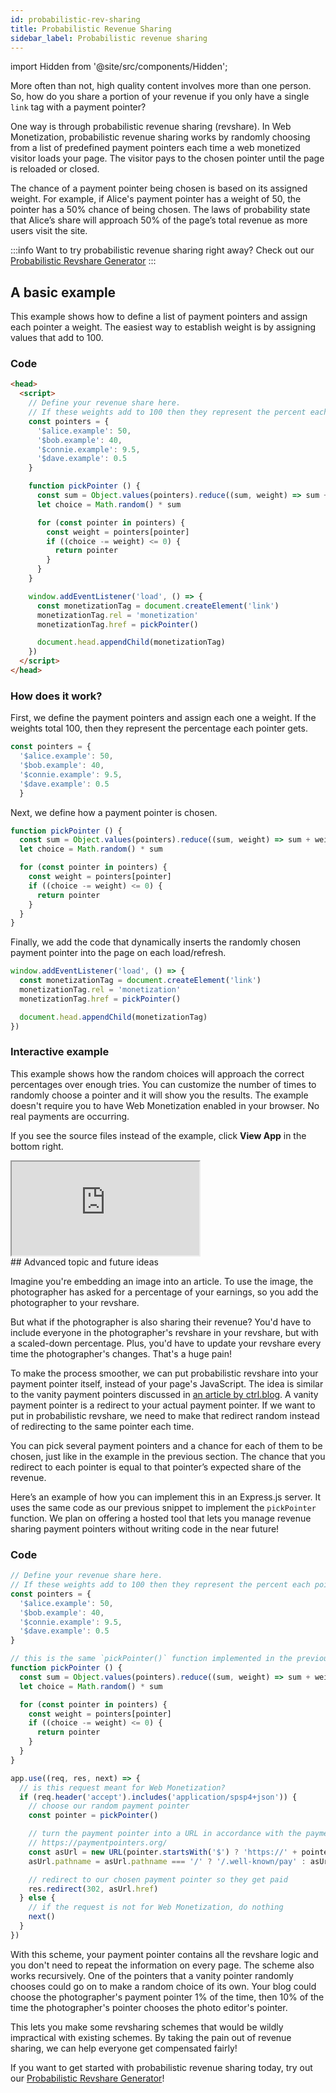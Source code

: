 ```yaml
---
id: probabilistic-rev-sharing
title: Probabilistic Revenue Sharing
sidebar_label: Probabilistic revenue sharing
---
```


import Hidden from '@site/src/components/Hidden';

More often than not, high quality content involves more than one person. So, how do you share a portion of your revenue if you only have a single `link` tag with a payment pointer?

One way is through probabilistic revenue sharing (revshare). In Web Monetization, probabilistic revenue sharing works by randomly choosing from a list of predefined payment pointers each time a web monetized visitor loads your page. The visitor pays to the chosen pointer until the page is reloaded or closed.

The chance of a payment pointer being chosen is based on its assigned weight. For example, if Alice's payment pointer has a weight of 50, the pointer has a 50% chance of being chosen. The laws of probability state that Alice’s share will approach 50% of the page’s total revenue as more users visit the site.

:::info
Want to try probabilistic revenue sharing right away? Check out our [Probabilistic Revshare Generator](/prob-revshare)
:::

## A basic example

This example shows how to define a list of payment pointers and assign each pointer a weight. The easiest way to establish weight is by assigning values that add to 100.

### Code

```html
<head>
  <script>
    // Define your revenue share here.
    // If these weights add to 100 then they represent the percent each pointer gets.
    const pointers = {
      '$alice.example': 50,
      '$bob.example': 40,
      '$connie.example': 9.5,
      '$dave.example': 0.5
    }

    function pickPointer () {
      const sum = Object.values(pointers).reduce((sum, weight) => sum + weight, 0)
      let choice = Math.random() * sum

      for (const pointer in pointers) {
        const weight = pointers[pointer]
        if ((choice -= weight) <= 0) {
          return pointer
        }
      }
    }

    window.addEventListener('load', () => {
      const monetizationTag = document.createElement('link')
      monetizationTag.rel = 'monetization'
      monetizationTag.href = pickPointer()

      document.head.appendChild(monetizationTag)
    })
  </script>
</head>
```

### How does it work?

First, we define the payment pointers and assign each one a weight. If the weights total 100, then they represent the percentage each pointer gets.

```js
const pointers = {
  '$alice.example': 50,
  '$bob.example': 40,
  '$connie.example': 9.5,
  '$dave.example': 0.5
  }
```

Next, we define how a payment pointer is chosen.

```js
function pickPointer () {
  const sum = Object.values(pointers).reduce((sum, weight) => sum + weight, 0)
  let choice = Math.random() * sum

  for (const pointer in pointers) {
    const weight = pointers[pointer]
    if ((choice -= weight) <= 0) {
      return pointer
    }
  }
}
```

Finally, we add the code that dynamically inserts the randomly chosen payment pointer into the page on each load/refresh.

```js
window.addEventListener('load', () => {
  const monetizationTag = document.createElement('link')
  monetizationTag.rel = 'monetization'
  monetizationTag.href = pickPointer()

  document.head.appendChild(monetizationTag)
})
```

### Interactive example

This example shows how the random choices will approach the correct percentages over enough tries. You can customize the number of times to randomly choose a pointer and it will show you the results. The example doesn't require you to have Web Monetization enabled in your browser. No real payments are occurring.

If you see the source files instead of the example, click **View App** in the bottom right.

<div class="glitch-embed-wrap" style={{ height: '420px', width: '100%' }}>
  <iframe
    src="https://glitch.com/embed/#!/embed/wm2-probablistic-revenue-share?path=README.md&previewSize=100"
    title="probabalistic-revenue-share-experiment on Glitch"
    allow="geolocation; microphone; camera; midi; vr; encrypted-media"
    style={{ height: '100%', width: '100%', border: '0' }}>
  </iframe>
</div>

<Hidden>
## Advanced topic and future ideas

Imagine you're embedding an image into an article. To use the image, the photographer has asked for a percentage of your earnings, so you add the photographer to your revshare.

But what if the photographer is also sharing their revenue? You'd have to include everyone in the photographer's revshare in your revshare, but with a scaled-down percentage. Plus, you'd have to update your revshare every time the photographer's changes. That's a huge pain!

To make the process smoother, we can put probabilistic revshare into your payment pointer itself, instead of your page's JavaScript. The idea is similar to the vanity payment pointers discussed in [an article by ctrl.blog](https://www.ctrl.blog/entry/ilp-payment-pointer-redirects.html). A vanity payment pointer is a redirect to your actual payment pointer. If we want to put in probabilistic revshare, we need to make that redirect random instead of redirecting to the same pointer each time.

You can pick several payment pointers and a chance for each of them to be chosen, just like in the example in the previous section. The chance that you redirect to each pointer is equal to that pointer’s expected share of the revenue.

Here’s an example of how you can implement this in an Express.js server. It uses the same code as our previous snippet to implement the `pickPointer` function. We plan on offering a hosted tool that lets you manage revenue sharing payment pointers without writing code in the near future!

### Code

```js
// Define your revenue share here.
// If these weights add to 100 then they represent the percent each pointer gets.
const pointers = {
  '$alice.example': 50,
  '$bob.example': 40,
  '$connie.example': 9.5,
  '$dave.example': 0.5
}

// this is the same `pickPointer()` function implemented in the previous snippet
function pickPointer () {
  const sum = Object.values(pointers).reduce((sum, weight) => sum + weight, 0)
  let choice = Math.random() * sum

  for (const pointer in pointers) {
    const weight = pointers[pointer]
    if ((choice -= weight) <= 0) {
      return pointer
    }
  }
}

app.use((req, res, next) => {
  // is this request meant for Web Monetization?
  if (req.header('accept').includes('application/spsp4+json')) {
    // choose our random payment pointer
    const pointer = pickPointer()

    // turn the payment pointer into a URL in accordance with the payment pointer spec
    // https://paymentpointers.org/
    const asUrl = new URL(pointer.startsWith('$') ? 'https://' + pointer.substring(1) : pointer)
    asUrl.pathname = asUrl.pathname === '/' ? '/.well-known/pay' : asUrl.pathname

    // redirect to our chosen payment pointer so they get paid
    res.redirect(302, asUrl.href)
  } else {
    // if the request is not for Web Monetization, do nothing
    next()
  }
})
```

With this scheme, your payment pointer contains all the revshare logic and you don't need to repeat the information on every page. The scheme also works recursively. One of the pointers that a vanity pointer randomly chooses could go on to make a random choice of its own. Your blog could choose the photographer's payment pointer 1% of the time, then 10% of the time the photographer's pointer chooses the photo editor's pointer.

This lets you make some revsharing schemes that would be wildly impractical with existing schemes. By taking the pain out of revenue sharing, we can help everyone get compensated fairly!

If you want to get started with probabilistic revenue sharing today, try out our [Probabilistic Revshare Generator](/prob-revshare)!

</Hidden>